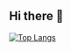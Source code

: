 ## Hi there 👋
[![Top Langs](https://github-readme-stats.vercel.app/api/top-langs/?username=ujwwal)](https://github.com/ujwwal/github-readme-stats)
<!--
**ujwwal/ujwwal** is a ✨ _special_ ✨ repository because its `README.md` (this file) appears on your GitHub profile.

Here are some ideas to get you started:

- 🔭 I’m currently working on ...
- 🌱 I’m currently learning ...
- 👯 I’m looking to collaborate on ...
- 🤔 I’m looking for help with ...
- 💬 Ask me about ...
- 📫 How to reach me: ...
- 😄 Pronouns: ...
- ⚡ Fun fact: ...
-->
